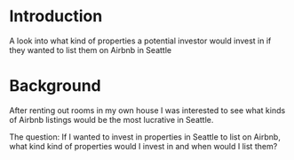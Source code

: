 # Introduction
A look into what kind of properties a potential investor would invest in if they wanted to list them on Airbnb in Seattle

# Background
After renting out rooms in my own house I was interested to see what kinds of Airbnb listings would be the most lucrative in Seattle. 

The question: If I wanted to invest in properties in Seattle to list on Airbnb, what kind kind of properties would I invest in and when would I list them?

